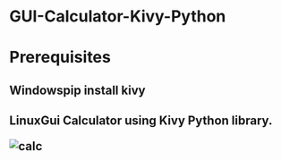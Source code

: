 # GUI-Calculator-Kivy-Python

<h1>Prerequisites</h1>
<h2>Windows</h2?
>pip install kivy
<h2>Linux</h2?
  
Gui Calculator using Kivy Python library.

![calc](https://user-images.githubusercontent.com/98342692/199326381-524caecf-919e-4a5f-90e0-8464dd266993.png)
